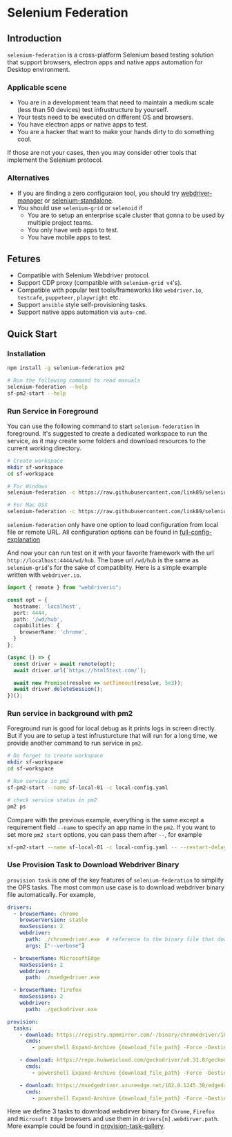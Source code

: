 # Selenium Federation

## Introduction
`selenium-federation` is a cross-platform Selenium based testing solution that support browsers, electron apps and native apps automation for Desktop environment.

### Applicable scene
* You are in a development team that need to maintain a medium scale (less than 50 devices) test infrustructure by yourself.
* Your tests need to be executed on different OS and browsers.
* You have electron apps or native apps to test.
* You are a hacker that want to make your hands dirty to do something cool.

If those are not your cases, then you may consider other tools that implement the Selenium protocol.

### Alternatives
* If you are finding a zero configuraion tool, you should try [webdriver-manager](https://github.com/angular/webdriver-manager) or [selenium-standalone](https://github.com/vvo/selenium-standalone).
* You should use `selenium-grid` or `selenoid` if 
  * You are to setup an enterprise scale cluster that gonna to be used by multiple project teams.
  * You only have web apps to test.
  * You have mobile apps to test.

## Fetures
* Compatible with Selenium Webdriver protocol.
* Support CDP proxy (compatible with `selenium-grid v4`'s).
* Compatible with popular test tools/frameworks like `webdriver.io`, `testcafe`, `puppeteer`, `playwright` etc.
* Support `ansible` style self-provisioning tasks.
* Support native apps automation via `auto-cmd`.


## Quick Start

### Installation

```bash
npm install -g selenium-federation pm2

# Run the following command to read manuals
selenium-federation --help
sf-pm2-start --help
```

### Run Service in Foreground

You can use the following command to start `selenium-federation` in foreground. It's suggested to create a dedicated workspace to run the service, as it may create some folders and download resources to the current working directory.

```bash
# Create workspace
mkdir sf-workspace
cd sf-workspace

# For Windows 
selenium-federation -c https://raw.githubusercontent.com/link89/selenium-federation/main/examples/sample-win-local-config.yaml 

# For Mac OSX
selenium-federation -c https://raw.githubusercontent.com/link89/selenium-federation/main/examples/sample-mac-local-config.yaml 
```

`selenium-federation` only have one option to load configuration from local file or remote URL. All configuration options can be found in [full-config-explanation](/examples/full-config-explanation.yaml)

And now your can run test on it with your favorite framework with the url `http://localhost:4444/wd/hub`. The base url `/wd/hub` is the same as `selenium-grid`'s for the sake of compatiblity. Here is a simple example written with `webdriver.io`.

```typescript
import { remote } from "webdriverio";

const opt = {
  hostname: 'localhost',
  port: 4444,
  path: '/wd/hub',
  capabilities: {
    browserName: 'chrome',
  }
};

(async () => {
  const driver = await remote(opt);
  await driver.url(`https://html5test.com/`);

  await new Promise(resolve => setTimeout(resolve, 5e3));
  await driver.deleteSession();
})();
```

### Run service in background with pm2

Foreground run is good for local debug as it prints logs in screen directly. But if you are to setup a test infrusturcture that will run for a long time, we provide another command to run service in `pm2`.

```bash
# Do forget to create workspace
mkdir sf-workspace
cd sf-workspace

# Run service in pm2
sf-pm2-start --name sf-local-01 -c local-config.yaml 

# check service status in pm2
pm2 ps
```

Compare with the previous example, everything is the same except a requirement field `--name` to specify an app name in the `pm2`. If you want to set more `pm2 start` options, you can pass them after `--`, for example

```bash
sf-pm2-start --name sf-local-01 -c local-config.yaml -- --restart-delay=3000
```

### Use Provision Task to Download Webdriver Binary

`provision task` is one of the key features of `selenium-federation` to simplify the OPS tasks. The most common use case is to download webdriver binary file automatically. For example,

```yaml
drivers:
  - browserName: chrome
    browserVersion: stable
    maxSessions: 2
    webdriver:
      path: ./chromedriver.exe  # reference to the binary file that download and unpacked by provision task
      args: ["--verbose"]

  - browserName: MicrosoftEdge
    maxSessions: 2
    webdriver:
      path: ./msedgedriver.exe

  - browserName: firefox
    maxSessions: 2
    webdriver:
      path: ./geckodriver.exe

provision:
  tasks:
    - download: https://registry.npmmirror.com/-/binary/chromedriver/101.0.4951.41/chromedriver_win32.zip
      cmds:
        - powershell Expand-Archive {download_file_path} -Force -DestinationPath .  # unpack to workspace

    - download: https://repo.huaweicloud.com/geckodriver/v0.31.0/geckodriver-v0.31.0-win64.zip 
      cmds:
        - powershell Expand-Archive {download_file_path} -Force -DestinationPath .

    - download: https://msedgedriver.azureedge.net/102.0.1245.30/edgedriver_win64.zip
      cmds:
        - powershell Expand-Archive {download_file_path} -Force -DestinationPath .
```

Here we define 3 tasks to download webdirver binary for `Chrome`, `Firefox` and `Microsoft Edge` browsers and use them in `drivers[n].webdirver.path`.
More example could be found in [provision-task-gallery](/examples/provision-tasks-gallery.yaml).


